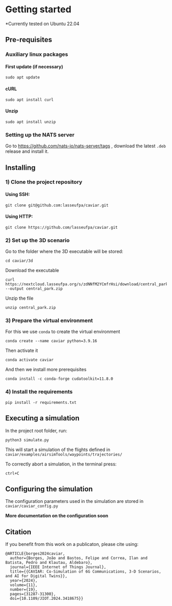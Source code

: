 # Getting started

\*Currently tested on Ubuntu 22.04

## Pre-requisites

### Auxiliary linux packages

#### First update (if necessary)

    sudo apt update

#### cURL

    sudo apt install curl

#### Unzip

    sudo apt install unzip

### Setting up the NATS server

Go to https://github.com/nats-io/nats-server/tags , download the latest `.deb` release and install it.

## Installing

### 1) Clone the project repository

#### Using SSH:

    git clone git@github.com:lasseufpa/caviar.git

#### Using HTTP:

    git clone https://github.com/lasseufpa/caviar.git

### 2) Set up the 3D scenario

Go to the folder where the 3D executable will be stored:

```
cd caviar/3d
```

Download the executable

```
curl https://nextcloud.lasseufpa.org/s/zdNNfM2YCmfrHsi/download/central_park.zip --output central_park.zip

```

Unzip the file

```
unzip central_park.zip
```

### 3) Prepare the virtual environment

For this we use `conda` to create the virtual environment

    conda create --name caviar python=3.9.16

Then activate it

    conda activate caviar

And then we install more prerequisites

    conda install -c conda-forge cudatoolkit=11.8.0

### 4) Install the requirements

    pip install -r requirements.txt

## Executing a simulation

In the project root folder, run:

    python3 simulate.py

This will start a simulation of the flights defined in `caviar/examples/airsimTools/waypoints/trajectories/`

To correctly abort a simulation, in the terminal press:

    ctrl+C

## Configuring the simulation

The configuration parameters used in the simulation are stored in `caviar/caviar_config.py`

**More documentation on the configuration soon**

## Citation

If you benefit from this work on a publicaton, please cite using:

```
@ARTICLE{borges2024caviar,
  author={Borges, João and Bastos, Felipe and Correa, Ilan and Batista, Pedro and Klautau, Aldebaro},
  journal={IEEE Internet of Things Journal},
  title={{CAVIAR: Co-Simulation of 6G Communications, 3-D Scenarios, and AI for Digital Twins}},
  year={2024},
  volume={11},
  number={19},
  pages={31287-31300},
  doi={10.1109/JIOT.2024.3418675}}
```
